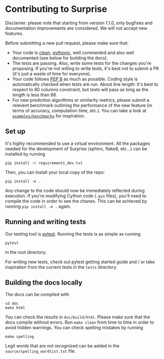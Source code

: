 Contributing to Surprise
========================

Disclamer: please note that starting from version 1.1.0, only bugfixes and
documentation improvements are considered. We will not accept new features.

Before submitting a new pull request, please make sure that:

* Your code is [clean](https://www.youtube.com/watch?v=wf-BqAjZb8M),
  [pythonic](https://www.youtube.com/watch?v=OSGv2VnC0go), well commented and
  also well documented (see below for building the docs).
* The tests are passing. Also, write some tests for the changes you're
  proposing. If you're not willing to write tests, it's best not to submit a PR
  (it's just a waste of time for everyone).
* Your code follows [PEP 8](https://www.python.org/dev/peps/pep-0008/) as much
  as possible. Coding style is automatically checked when tests are run. About
  line length: it's best to respect to 80 columns constraint, but tests will
  pass as long as the length is less than 88.
* For new prediction algorithms or similarity metrics, please submit a
  relevent benchmark outlining the performance of the new feature (in terms of
  accuracy, computation time, etc.). You can take a look at
  [`examples/benchmarks`](https://github.com/NicolasHug/Surprise/blob/master/examples/benchmark.py)
  for inspiration.

Set up
------

It's highly recommended to use a virtual environment. All the packages needed
for the development of Surprise (sphinx, flake8, etc...) can be installed by
running

    pip install -r requirements_dev.txt

Then, you can install your local copy of the repo:

    pip install -e .

Any change to the code should now be immediately reflected during execution. If
you're modifying Cython code (`.pyx` files), you'll need to compile the code in
order to see the chanes. This can be achieved by running `pip install -e .`
again.

Running and writing tests
-------------------------

Our testing tool is [pytest](http://doc.pytest.org/en/latest/). Running the tests is as
simple as running

    pytest

in the root directory.

For writing new tests, check out pytest getting started guide and / or take
inspiration from the current tests in the `tests` directory.


Building the docs locally
-------------------------

The docs can be compiled with

    cd doc
    make html

You can check the results in `doc/build/html`. Please make sure that the docs
compile without errors. Run `make clean` from time to time in order to avoid
hidden warnings. You can check spelling mistakes by running

    make spelling

Legit words that are not recognized can be added in the
`source/spelling_wordlist.txt` file.

